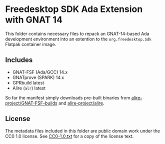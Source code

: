 <!--
  SPDX-FileCopyrightText: 2024 Junde Yhi <junde@yhi.moe>
  SPDX-License-Identifier: CC0-1.0
-->

# Freedesktop SDK Ada Extension with GNAT 14

This folder contains necessary files to repack an GNAT-14-based Ada development environment into an extention to the `org.freedesktop.Sdk` Flatpak container image.

## Includes

- GNAT-FSF (Ada/GCC) 14.x
- GNATprove (SPARK) 14.x
- GPRbuild latest
- Alire (`alr`) latest

So far the manifest simply downloads pre-built binaries from [alire-project/GNAT-FSF-builds](https://github.com/alire-project/GNAT-FSF-builds/releases) and [alire-project/alire](https://github.com/alire-project/alire).

## License

The metadata files included in this folder are public domain work under the CC0 1.0 license. See [CC0-1.0.txt](./LICENSES/CC0-1.0.txt) for a copy of the license text.
